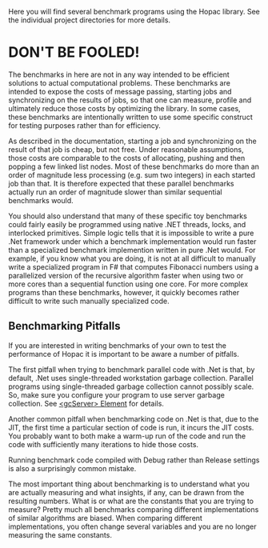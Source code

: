 Here you will find several benchmark programs using the Hopac library.  See the
individual project directories for more details.

DON'T BE FOOLED!
================

The benchmarks in here are not in any way intended to be efficient solutions
to actual computational problems.  These benchmarks are intended to expose the
costs of message passing, starting jobs and synchronizing on the results of
jobs, so that one can measure, profile and ultimately reduce those costs by
optimizing the library.  In some cases, these benchmarks are intentionally
written to use some specific construct for testing purposes rather than for
efficiency.

As described in the documentation, starting a job and synchronizing on the
result of that job is cheap, but not free.  Under reasonable assumptions,
those costs are comparable to the costs of allocating, pushing and then popping
a few linked list nodes.  Most of these benchmarks do more than an order of
magnitude less processing (e.g. sum two integers) in each started job than
that.  It is therefore expected that these parallel benchmarks actually run an
order of magnitude slower than similar sequential benchmarks would.

You should also understand that many of these specific toy benchmarks could
fairly easily be programmed using native .NET threads, locks, and interlocked
primitives.  Simple logic tells that it is impossible to write a pure .Net
framework under which a benchmark implementation would run faster than a
specialized benchmark implemention written in pure .Net would.  For example, if
you know what you are doing, it is not at all difficult to manually write a
specialized program in F# that computes Fibonacci numbers using a parallelized
version of the recursive algorithm faster when using two or more cores than a
sequential function using one core.  For more complex programs than these
benchmarks, however, it quickly becomes rather difficult to write such manually
specialized code.

Benchmarking Pitfalls
---------------------

If you are interested in writing benchmarks of your own to test the performance
of Hopac it is important to be aware a number of pitfalls.

The first pitfall when trying to benchmark parallel code with .Net is that, by
default, .Net uses single-threaded workstation garbage collection.  Parallel
programs using single-threaded garbage collection cannot possibly scale.  So,
make sure you configure your program to use server garbage collection.  See
[&lt;gcServer&gt; Element](http://msdn.microsoft.com/en-us/library/ms229357%28v=vs.110%29.aspx)
for details.

Another common pitfall when benchmarking code on .Net is that, due to the JIT,
the first time a particular section of code is run, it incurs the JIT costs.
You probably want to both make a warm-up run of the code and run the code with
sufficiently many iterations to hide those costs.

Running benchmark code compiled with Debug rather than Release settings is also
a surprisingly common mistake.

The most important thing about benchmarking is to understand what you are
actually measuring and what insights, if any, can be drawn from the resulting
numbers.  What is or what are the constants that you are trying to measure?
Pretty much all benchmarks comparing different implementations of similar
algorithms are biased.  When comparing different implementations, you often
change several variables and you are no longer measuring the same constants.
